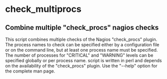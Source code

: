 # check_multiprocs
## Combine multiple "check_procs" nagios checks

This script combines multiple checks of the Nagios "check_procs" plugin.
The process names to check can be specified either by a configuration file
or on the command line, but at least one process name must be specified.
The number of processes for "CRITICAL" and "WARNING" levels can be
specified globally or per process name. script is written in perl and depends
on the availability of the "check_procs" plugin. Use the "--help" option
for the complete man page.
